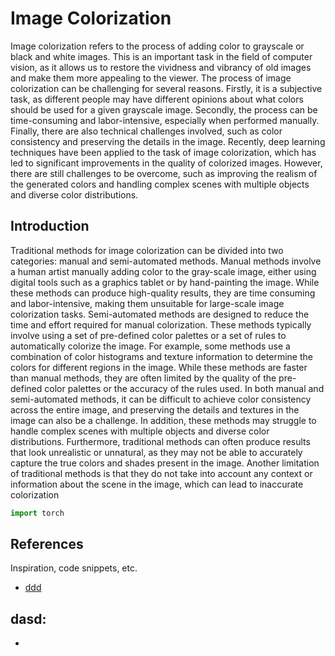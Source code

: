# Image Colorization 

Image colorization refers to the process of adding
color to grayscale or black and white images. This is an
important task in the field of computer vision, as it allows us to
restore the vividness and vibrancy of old images and make them
more appealing to the viewer. The process of image colorization
can be challenging for several reasons. Firstly, it is a subjective
task, as different people may have different opinions about what
colors should be used for a given grayscale image. Secondly, the
process can be time-consuming and labor-intensive, especially
when performed manually. Finally, there are also technical
challenges involved, such as color consistency and preserving
the details in the image. Recently, deep learning techniques
have been applied to the task of image colorization, which
has led to significant improvements in the quality of colorized
images. However, there are still challenges to be overcome,
such as improving the realism of the generated colors and
handling complex scenes with multiple objects and diverse color
distributions.

## Introduction

Traditional methods for image colorization can be divided
into two categories: manual and semi-automated methods.
Manual methods involve a human artist manually adding
color to the gray-scale image, either using digital tools such
as a graphics tablet or by hand-painting the image. While
these methods can produce high-quality results, they are time consuming and labor-intensive, making them unsuitable for
large-scale image colorization tasks. Semi-automated methods
are designed to reduce the time and effort required for manual
colorization. These methods typically involve using a set
of pre-defined color palettes or a set of rules to automatically colorize the image. For example, some methods use a
combination of color histograms and texture information to
determine the colors for different regions in the image.
While these methods are faster than manual methods, they
are often limited by the quality of the pre-defined color
palettes or the accuracy of the rules used. In both manual
and semi-automated methods, it can be difficult to achieve
color consistency across the entire image, and preserving the
details and textures in the image can also be a challenge.
In addition, these methods may struggle to handle complex
scenes with multiple objects and diverse color distributions.
Furthermore, traditional methods can often produce results
that look unrealistic or unnatural, as they may not be able
to accurately capture the true colors and shades present in the
image. Another limitation of traditional methods is that they
do not take into account any context or information about the
scene in the image, which can lead to inaccurate colorization





```python
import torch
```

## References

Inspiration, code snippets, etc.
* [ddd]()

## dasd:
* []()

